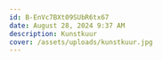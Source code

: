 ```yaml
---
id: B-EnVc7BXt09SUbR6tx67
date: August 28, 2024 9:37 AM
description: Kunstkuur
cover: /assets/uploads/kunstkuur.jpg
---
```

